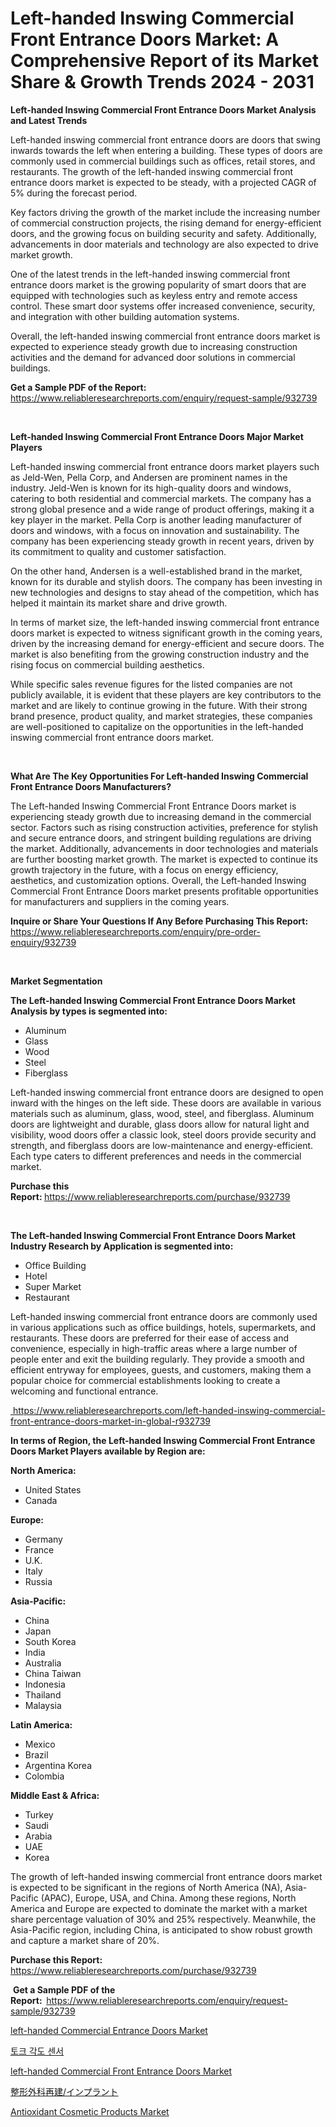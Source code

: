 <p><h1>Left-handed Inswing Commercial Front Entrance Doors Market: A Comprehensive Report of its Market Share & Growth Trends 2024 - 2031</h1></p><p><strong>Left-handed Inswing Commercial Front Entrance Doors Market Analysis and Latest Trends</strong></p>
<p><p>Left-handed inswing commercial front entrance doors are doors that swing inwards towards the left when entering a building. These types of doors are commonly used in commercial buildings such as offices, retail stores, and restaurants. The growth of the left-handed inswing commercial front entrance doors market is expected to be steady, with a projected CAGR of 5% during the forecast period.</p><p>Key factors driving the growth of the market include the increasing number of commercial construction projects, the rising demand for energy-efficient doors, and the growing focus on building security and safety. Additionally, advancements in door materials and technology are also expected to drive market growth.</p><p>One of the latest trends in the left-handed inswing commercial front entrance doors market is the growing popularity of smart doors that are equipped with technologies such as keyless entry and remote access control. These smart door systems offer increased convenience, security, and integration with other building automation systems.</p><p>Overall, the left-handed inswing commercial front entrance doors market is expected to experience steady growth due to increasing construction activities and the demand for advanced door solutions in commercial buildings.</p></p>
<p><strong>Get a Sample PDF of the Report:&nbsp;</strong> <a href="https://www.reliableresearchreports.com/enquiry/request-sample/932739">https://www.reliableresearchreports.com/enquiry/request-sample/932739</a></p>
<p>&nbsp;</p>
<p><strong>Left-handed Inswing Commercial Front Entrance Doors Major Market Players</strong></p>
<p><p>Left-handed inswing commercial front entrance doors market players such as Jeld-Wen, Pella Corp, and Andersen are prominent names in the industry. Jeld-Wen is known for its high-quality doors and windows, catering to both residential and commercial markets. The company has a strong global presence and a wide range of product offerings, making it a key player in the market. Pella Corp is another leading manufacturer of doors and windows, with a focus on innovation and sustainability. The company has been experiencing steady growth in recent years, driven by its commitment to quality and customer satisfaction.</p><p>On the other hand, Andersen is a well-established brand in the market, known for its durable and stylish doors. The company has been investing in new technologies and designs to stay ahead of the competition, which has helped it maintain its market share and drive growth.</p><p>In terms of market size, the left-handed inswing commercial front entrance doors market is expected to witness significant growth in the coming years, driven by the increasing demand for energy-efficient and secure doors. The market is also benefiting from the growing construction industry and the rising focus on commercial building aesthetics.</p><p>While specific sales revenue figures for the listed companies are not publicly available, it is evident that these players are key contributors to the market and are likely to continue growing in the future. With their strong brand presence, product quality, and market strategies, these companies are well-positioned to capitalize on the opportunities in the left-handed inswing commercial front entrance doors market.</p></p>
<p>&nbsp;</p>
<p><strong>What Are The Key Opportunities For Left-handed Inswing Commercial Front Entrance Doors Manufacturers?</strong></p>
<p><p>The Left-handed Inswing Commercial Front Entrance Doors market is experiencing steady growth due to increasing demand in the commercial sector. Factors such as rising construction activities, preference for stylish and secure entrance doors, and stringent building regulations are driving the market. Additionally, advancements in door technologies and materials are further boosting market growth. The market is expected to continue its growth trajectory in the future, with a focus on energy efficiency, aesthetics, and customization options. Overall, the Left-handed Inswing Commercial Front Entrance Doors market presents profitable opportunities for manufacturers and suppliers in the coming years.</p></p>
<p><strong>Inquire or Share Your Questions If Any Before Purchasing This Report:</strong> <a href="https://www.reliableresearchreports.com/enquiry/pre-order-enquiry/932739">https://www.reliableresearchreports.com/enquiry/pre-order-enquiry/932739</a></p>
<p>&nbsp;</p>
<p><strong>Market Segmentation</strong></p>
<p><strong>The Left-handed Inswing Commercial Front Entrance Doors Market Analysis by types is segmented into:</strong></p>
<p><ul><li>Aluminum</li><li>Glass</li><li>Wood</li><li>Steel</li><li>Fiberglass</li></ul></p>
<p><p>Left-handed inswing commercial front entrance doors are designed to open inward with the hinges on the left side. These doors are available in various materials such as aluminum, glass, wood, steel, and fiberglass. Aluminum doors are lightweight and durable, glass doors allow for natural light and visibility, wood doors offer a classic look, steel doors provide security and strength, and fiberglass doors are low-maintenance and energy-efficient. Each type caters to different preferences and needs in the commercial market.</p></p>
<p><strong>Purchase this Report:&nbsp;</strong><a href="https://www.reliableresearchreports.com/purchase/932739">https://www.reliableresearchreports.com/purchase/932739</a></p>
<p>&nbsp;</p>
<p><strong>The Left-handed Inswing Commercial Front Entrance Doors Market Industry Research by Application is segmented into:</strong></p>
<p><ul><li>Office Building</li><li>Hotel</li><li>Super Market</li><li>Restaurant</li></ul></p>
<p><p>Left-handed inswing commercial front entrance doors are commonly used in various applications such as office buildings, hotels, supermarkets, and restaurants. These doors are preferred for their ease of access and convenience, especially in high-traffic areas where a large number of people enter and exit the building regularly. They provide a smooth and efficient entryway for employees, guests, and customers, making them a popular choice for commercial establishments looking to create a welcoming and functional entrance.</p></p>
<p><a href="https://www.reliableresearchreports.com/left-handed-inswing-commercial-front-entrance-doors-market-in-global-r932739">&nbsp;https://www.reliableresearchreports.com/left-handed-inswing-commercial-front-entrance-doors-market-in-global-r932739</a></p>
<p><strong>In terms of Region, the Left-handed Inswing Commercial Front Entrance Doors Market Players available by Region are:</strong></p>
<p>
    <p> <strong> North America: </strong>
        <ul>
            <li>United States</li>
            <li>Canada</li>
        </ul>
        </p> 
    <p> <strong> Europe: </strong>
        <ul>
            <li>Germany</li>
            <li>France</li>
            <li>U.K.</li>
            <li>Italy</li>
            <li>Russia</li>
        </ul>
        </p> 
    <p> <strong> Asia-Pacific: </strong>
        <ul>
            <li>China</li>
            <li>Japan</li>
            <li>South Korea</li>
            <li>India</li>
            <li>Australia</li>
            <li>China Taiwan</li>
            <li>Indonesia</li>
            <li>Thailand</li>
            <li>Malaysia</li>
        </ul>
        </p> 
    <p> <strong> Latin America: </strong>
        <ul>
            <li>Mexico</li>
            <li>Brazil</li>
            <li>Argentina Korea</li>
            <li>Colombia</li>
        </ul>
        </p> 
    <p> <strong> Middle East & Africa: </strong>
        <ul>
            <li>Turkey</li>
            <li>Saudi</li>
            <li>Arabia</li>
            <li>UAE</li>
            <li>Korea</li>
        </ul>
    </p>
    </p>
<p><p>The growth of left-handed inswing commercial front entrance doors market is expected to be significant in the regions of North America (NA), Asia-Pacific (APAC), Europe, USA, and China. Among these regions, North America and Europe are expected to dominate the market with a market share percentage valuation of 30% and 25% respectively. Meanwhile, the Asia-Pacific region, including China, is anticipated to show robust growth and capture a market share of 20%.</p></p>
<p><strong>Purchase this Report: </strong><a href="https://www.reliableresearchreports.com/purchase/932739">https://www.reliableresearchreports.com/purchase/932739</a></p>
<p>&nbsp;<strong>Get a Sample PDF of the Report:&nbsp;&nbsp;</strong><a href="https://www.reliableresearchreports.com/enquiry/request-sample/932739">https://www.reliableresearchreports.com/enquiry/request-sample/932739</a></p>
<p><strong></strong></p>
<p><p><a href="https://github.com/mabutironaldo/Market-Research-Report-List-6/blob/main/left-handed-commercial-entrance-doors-market.md">left-handed Commercial Entrance Doors Market</a></p><p><a href="https://github.com/mdmazharulnwr786/Market-Research-Report-List-2/blob/main/6255670108135.md">토크 각도 센서</a></p><p><a href="https://github.com/guneycigdem35/Market-Research-Report-List-4/blob/main/left-handed-commercial-front-entrance-doors-market.md">left-handed Commercial Front Entrance Doors Market</a></p><p><a href="https://medium.com/@raap8632/%E6%95%B4%E5%BD%A2%E5%A4%96%E7%A7%91%E5%86%8D%E5%BB%BA-%E3%82%A4%E3%83%B3%E3%83%97%E3%83%A9%E3%83%B3%E3%83%88%E5%B8%82%E5%A0%B4-2024%E5%B9%B4%E3%81%8B%E3%82%892031%E5%B9%B4%E3%81%AE%E3%82%B0%E3%83%AD%E3%83%BC%E3%83%90%E3%83%AB%E3%81%8A%E3%82%88%E3%81%B3%E5%9C%B0%E5%9F%9F%E5%88%86%E6%9E%90-da5d25e84bdf">整形外科再建/インプラント</a></p><p><a href="https://medium.com/@mayrussel2007/global-antioxidant-cosmetic-products-market-size-is-expected-to-reach-at-a-cagr-of-11-6-5b739a0da031">Antioxidant Cosmetic Products Market</a></p></p>